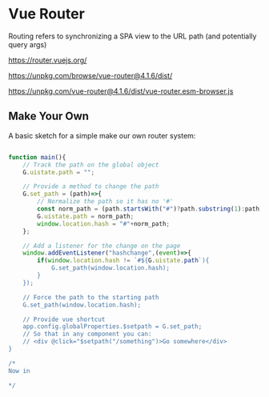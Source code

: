 # Vue Router

Routing refers to synchronizing a SPA view to the URL path (and potentially query args)

https://router.vuejs.org/

https://unpkg.com/browse/vue-router@4.1.6/dist/

https://unpkg.com/vue-router@4.1.6/dist/vue-router.esm-browser.js

## Make Your Own

A basic sketch for a simple make our own router system:

```javascript

function main(){
    // Track the path on the global object
    G.uistate.path = "";

    // Provide a method to change the path
    G.set_path = (path)=>{
        // Normalize the path so it has no '#'
        const norm_path = (path.startsWith("#")?path.substring(1):path;
        G.uistate.path = norm_path;
        window.location.hash = "#"+norm_path;
    };

    // Add a listener for the change on the page
    window.addEventListener("hashchange",(event)=>{
        if(window.location.hash != `#${G.uistate.path`){
            G.set_path(window.location.hash);
        }
    });

    // Force the path to the starting path
    G.set_path(window.location.hash);

    // Provide vue shortcut
    app.config.globalProperties.$setpath = G.set_path;
    // So that in any component you can:
    // <div @click="$setpath("/something")>Go somewhere</div>
}

/*
Now in

*/

```

